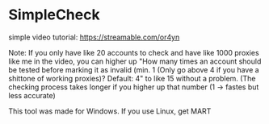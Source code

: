 # SimpleCheck
simple video tutorial: https://streamable.com/or4yn

Note: If you only have like 20 accounts to check and have like 1000 proxies like me in the video, you can higher up "How many times an account should be tested before marking it as invalid (min. 1 (Only go above 4 if you have a shittone of working proxies)? Default: 4"
to like 15 without a problem. (The checking process takes longer if you higher up that number (1 -> fastes but less accurate)

This tool was made for Windows. If you use Linux, get MART
